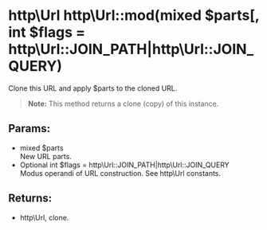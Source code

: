 # http\Url http\Url::mod(mixed $parts[, int $flags = http\Url::JOIN_PATH|http\Url::JOIN_QUERY)

Clone this URL and apply $parts to the cloned URL.

> **Note:** This method returns a clone (copy) of this instance.

## Params:

* mixed $parts  
  New URL parts.
* Optional int $flags = http\Url::JOIN_PATH|http\Url::JOIN_QUERY  
  Modus operandi of URL construction. See http\Url constants.

## Returns:

* http\Url, clone.
